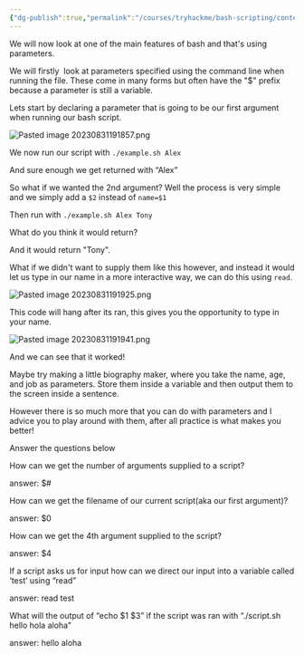 ```yaml
---
{"dg-publish":true,"permalink":"/courses/tryhackme/bash-scripting/content/parameters/","dgPassFrontmatter":true,"noteIcon":""}
---
```


We will now look at one of the main features of bash and that's using parameters.

  

We will firstly  look at parameters specified using the command line when running the file. These come in many forms but often have the "$" prefix because a parameter is still a variable.

Lets start by declaring a parameter that is going to be our first argument when running our bash script.

![Pasted image 20230831191857.png](/img/user/courses/tryhackme/Bash%20Scripting/content/img/Pasted%20image%2020230831191857.png)

We now run our script with `./example.sh Alex`

And sure enough we get returned with “Alex”

So what if we wanted the 2nd argument? Well the process is very simple and we simply add a `$2` instead of `name=$1`

Then run with `./example.sh Alex Tony`

What do you think it would return?

And it would return "Tony".

What if we didn't want to supply them like this however, and instead it would let us type in our name in a more interactive way, we can do this using `read`.

![Pasted image 20230831191925.png](/img/user/courses/tryhackme/Bash%20Scripting/content/img/Pasted%20image%2020230831191925.png)  

This code will hang after its ran, this gives you the opportunity to type in your name.

![Pasted image 20230831191941.png](/img/user/courses/tryhackme/Bash%20Scripting/content/img/Pasted%20image%2020230831191941.png)

And we can see that it worked!  

Maybe try making a little biography maker, where you take the name, age, and job as parameters. Store them inside a variable and then output them to the screen inside a sentence. 

However there is so much more that you can do with parameters and I advice you to play around with them, after all practice is what makes you better! 

Answer the questions below

How can we get the number of arguments supplied to a script?

answer: $#

How can we get the filename of our current script(aka our first argument)?

answer: $0

How can we get the 4th argument supplied to the script?  

answer: $4 

If a script asks us for input how can we direct our input into a variable called ‘test’ using “read”

answer: read test 

What will the output of “echo $1 $3” if the script was ran with “./script.sh hello hola aloha”

answer: hello aloha 
